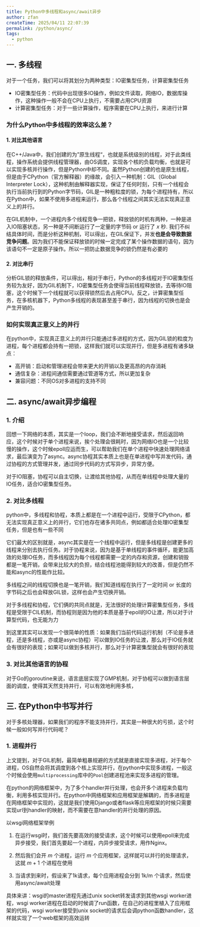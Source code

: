 ```yaml
---
title: Python中多线程和async/await异步
author: zfan
createTime: 2025/04/11 22:07:39
permalink: /python/async/
tags:
  - python
---
```


## 一. 多线程

对于一个任务，我们可以将其划分为两种类型：IO密集型任务，计算密集型任务

- IO密集型任务：代码中出现很多IO操作，例如文件读取，网络IO，数据库操作，这种操作一般不会在CPU上执行，不需要占用CPU资源
- 计算密集型任务：对于一些计算操作，程序需要在CPU上执行，来进行计算

### 为什么Python中多线程的效率这么差？

#### 1. 对比其他语言

在C++/Java中，我们创建的为”原生线程“，也就是系统级别的线程，对于此类线程，操作系统会提供线程管理器，由OS调度，实现各个核的负载均衡，也就是可以实现多核并行操作，但是Python中却不同。虽然Python创建的也是原生线程，但是由于CPython（官方解释器）的缘故，会引入一种机制：GIL（Global Interpreter Lock），这种机制由解释器实现，保证了任何时刻，只有一个线程会执行当前执行到的Python字节码，GIL是一种粗粒度的锁，为每个进程持有，所以在Python中，如果不使用多进程来运行，那么各个线程之间其实无法实现真正意义上的并行。

在GIL机制中，一个进程内多个线程竞争一把锁，释放锁的时机有两种，一种是进入IO阻塞状态，另一种是不间断运行了一定量的字节码 or 运行了 $x$ 秒. 我们不纠结具体时间，而是分析这种机制，可以得出，在GIL保证下，并发**也是会导致数据竞争问题**。因为我们不能保证释放锁的时候一定完成了某个操作数据的语句，因为该语句不一定是原子操作。所以一把防止数据竞争的锁仍然是有必要的

#### 2. 对比串行

分析GIL锁的释放条件，可以得出，相对于串行，Python的多线程对于IO密集型任务较为友好，因为GIL机制下，IO密集型任务会使得当前线程释放锁，去等待IO阻塞，这个时候下一个线程就可以获得锁然后去占用CPU。反之，计算密集型任务，在多核机器下，Python多线程的表现甚至差于串行，因为线程的切换也是会产生开销的。

### 如何实现真正意义上的并行

在python中，实现真正意义上的并行只能通过多进程的方式，因为GIL锁的粒度为进程，每个进程都会持有一把锁，这样我们就可以实现并行，但是多进程有诸多缺点：

- 高开销：启动和管理进程会带来更大的开销以及更高昂的内存消耗
- 通信复杂：进程间通信需要通过管道等方式，所以更加复杂
- 兼容问题：不同OS对多进程的支持不同

## 二. async/await异步编程

### 1. 介绍

回想一下网络的本质，其实是一个loop，我们会不断地接受请求，然后返回响应，这个时候对于单个进程来说，挨个处理会很耗时，因为网络IO也是一个比较慢的操作，这个时候epoll应运而生，可以帮助我们在单个进程中快速处理网络请求，最后演变为了async。async协程其实本质上也是在单进程中写并发代码，通过协程的方式管理并发，通过同步代码的方式写异步，异常方便。

对于IO阻塞，协程可以自主切换，让渡给其他协程，从而在单线程中处理大量的IO任务，适合IO密集型任务。

### 2. 对比多线程

python中，多线程和协程，本质上都是在一个进程中运行，受限于CPython，都无法实现真正意义上的并行，它们也存在诸多共同点，例如都适合处理IO密集型任务，但是也有一些不同

它们最大的区别就是，async其实是在一个线程中运行，但是多线程是创建更多的线程来分别去执行任务。对于协程来说，因为是基于单线程的事件循环，能更加高效的处理IO任务，而多线程因为每个线程都需要一定的内存和资源，创建和销毁都是一笔开销，会带来比较大的负担，结合线程池能得到较大的改善，但是仍然不能和async的性能作比较。

多线程之间的线程切换也是一笔开销，我们知道线程在执行了一定时间 or 长度的字节码之后也会释放GIL锁，这样也会产生切换开销。

对于多线程和协程，它们俩的共同点就是，无法很好的处理计算密集型任务，多线程是受限于CIL机制，而协程则是因为他的本质是基于epoll的IO让渡，所以对于计算型代码，也无能为力

到这里其实可以发现一个很简单的性质：如果我们当前代码运行机制（不论是多进程，还是多线程，亦或是async协程）可以做到IO任务的让渡，那么对于IO任务就会有很好的表现；如果可以做到多核并行，那么对于计算密集型就会有很好的表现

### 3. 对比其他语言的协程

对于Go的goroutine来说，语言底层实现了GMP机制，对于协程可以做到语言层面的调度，使得其天然支持并行，可以有效地利用多核，

## 三. 在Python中书写并行

对于多核处理器，如果我们的程序不能支持并行，其实是一种很大的亏损，这个时候一般如何写并行代码呢？

### 1. 进程并行

上文提到，对于GIL机制，最简单粗暴规避的方式就是直接实现多进程，对于每个进程，OS自然会将其调度到各个核上实现并行，在python中实现多进程，一般这个时候会使用`multiprocessing`库中的`Pool`创建进程池来实现多进程的管理。

在python的网络框架中，为了多个handler并行处理，也会开多个进程来负载均衡，利用多核实现并行。在python中网络框架和应用框架是解耦的，而多进程是在网络框架中实现的，这就是我们使用Django或者flask等应用框架的时候只需要实现url到handler的映射，而不需要在意handler的并行处理的原因。

以wsgi网络框架举例

1. 在运行wsgi时，我们首先要高效的接受请求，这个时候可以使用epoll来完成异步接受，我们首先要起一个进程，内异步接受请求，用作Nginx。

2. 然后我们会开 $m$ 个进程，运行 $m$ 个应用框架，这样就可以并行的处理请求，这就 $m + 1$ 个进程在使用

3. 当请求到来时，假设来了1k请求，每个应用进程会分到 1k/m 个请求，然后使用async/await处理

具体来讲：wsgi的master进程先通过unix socket转发请求到其他wsgi worker进程，wsgi worker进程在启动的时候调了run函数，在自己的进程里植入了应用框架的代码，wsgi worker接受到unix socket的请求后会调python函数handler，这样就实现了一个web框架的高效运转
